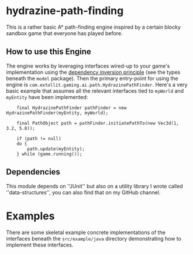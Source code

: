 # hydrazine-path-finding
This is a rather basic A* path-finding engine inspired by a certain blocky sandbox game that everyone has played before.

## How to use this Engine
The engine works by leveraging interfaces wired-up to your game's implementation using the [dependency inversion principle](https://en.wikipedia.org/wiki/Dependency_inversion_principle) (see the types beneath the `model` package).
Then the primary entry-point for using the engine is `com.extollit.gaming.ai.path.HydrazinePathFinder`.  Here's a very basic example that assumes all the relevant interfaces tied to `myWorld` and `myEntity` have been implemented:

        final HydrazinePathFinder pathFinder = new HydrazinePathFinder(myEntity, myWorld);

        final PathObject path = pathFinder.initiatePathTo(new Vec3d(1, 3.2, 5.8));

        if (path != null)
        do {
            path.update(myEntity);
        } while (game.running());            

## Dependencies
This module depends on ''JUnit'' but also on a utility library I wrote called ''data-structures'', you can also find that on my GitHub channel.

# Examples
There are some skeletal example concrete implementations of the interfaces beneath the `src/example/java` directory demonstrating
how to implement these interfaces. 